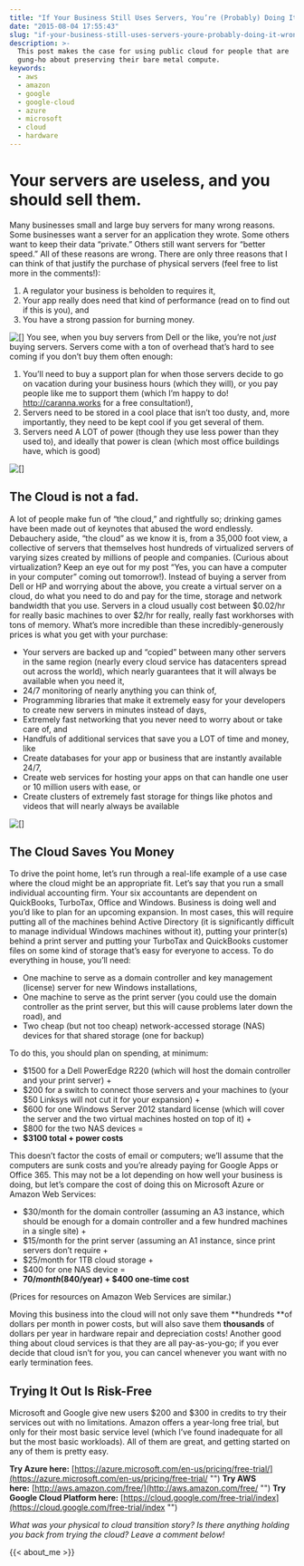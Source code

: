 ```yaml
---
title: "If Your Business Still Uses Servers, You’re (Probably) Doing It Wrong"
date: "2015-08-04 17:55:43"
slug: "if-your-business-still-uses-servers-youre-probably-doing-it-wrong"
description: >-
  This post makes the case for using public cloud for people that are
  gung-ho about preserving their bare metal compute.
keywords:
  - aws
  - amazon
  - google
  - google-cloud
  - azure
  - microsoft
  - cloud
  - hardware
---
```


# **Your servers are useless, and you should sell them.**
Many businesses small and large buy servers for many wrong reasons. Some businesses want a server for an application they wrote. Some others want to keep their data “private.” Others still want servers for “better speed.”
All of these reasons are wrong. There are only three reasons that I can think of that justify the purchase of physical servers (feel free to list more in the comments!):
1. A regulator your business is beholden to requires it,
2. Your app really does need that kind of performance (read on to find out if this is you), and
3. You have a strong passion for burning money.

![[]](https://media.licdn.com/mpr/mpr/AAEAAQAAAAAAAAUiAAAAJDE1MjQxZTdmLWVhZmQtNDg0OS1iYTFmLTJhMzFmMDU1ZjhhNA.jpg "")
You see, when you buy servers from Dell or the like, you’re not *just* buying servers. Servers come with a ton of overhead that’s hard to see coming if you don’t buy them often enough:
1. You’ll need to buy a support plan for when those servers decide to go on vacation during your business hours (which they will), or you pay people like me to support them (which I’m happy to do! http://caranna.works for a free consultation!),
2. Servers need to be stored in a cool place that isn’t too dusty, and, more importantly, they need to be kept cool if you get several of them.
3. Servers need A LOT of power (though they use less power than they used to), and ideally that power is clean (which most office buildings have, which is good)

![[]](https://media.licdn.com/mpr/mpr/AAEAAQAAAAAAAAI5AAAAJDUzNDNmYzEyLThhNDctNDI1MC04NjFlLWE1ZjgyYjJkMTBkNQ.jpg "")

## **The Cloud is not a fad.**
A lot of people make fun of “the cloud,” and rightfully so; drinking games have been made out of keynotes that abused the word endlessly. Debauchery aside, “the cloud” as we know it is, from a 35,000 foot view, a collective of servers that themselves host hundreds of virtualized servers of varying sizes created by millions of people and companies. (Curious about virtualization? Keep an eye out for my post “Yes, you can have a computer in your computer” coming out tomorrow!). Instead of buying a server from Dell or HP and worrying about the above, you create a virtual server on a cloud, do what you need to do and pay for the time, storage and network bandwidth that you use.
Servers in a cloud usually cost between $0.02/hr for really basic machines to over $2/hr for really, really fast workhorses with tons of memory. What’s more incredible than these incredibly-generously prices is what you get with your purchase:
* Your servers are backed up and “copied” between many other servers in the same region (nearly every cloud service has datacenters spread out across the world), which nearly guarantees that it will always be available when you need it,
* 24/7 monitoring of nearly anything you can think of,
* Programming libraries that make it extremely easy for your developers to create new servers in minutes instead of days,
* Extremely fast networking that you never need to worry about or take care of, and
* Handfuls of additional services that save you a LOT of time and money, like
* Create databases for your app or business that are instantly available 24/7,
* Create web services for hosting your apps on that can handle one user or 10 million users with ease, or
* Create clusters of extremely fast storage for things like photos and videos that will nearly always be available

![[]](https://media.licdn.com/mpr/mpr/AAEAAQAAAAAAAALpAAAAJDFhODdlYmFiLTM4N2YtNDExNi04ZWViLTA2N2NmMDUwMGU1OQ.jpg "")

## **The Cloud Saves You Money**
To drive the point home, let’s run through a real-life example of a use case where the cloud might be an appropriate fit.
Let’s say that you run a small individual accounting firm. Your six accountants are dependent on QuickBooks, TurboTax, Office and Windows. Business is doing well and you’d like to plan for an upcoming expansion.
In most cases, this will require putting all of the machines behind Active Directory (it is significantly difficult to manage individual Windows machines without it), putting your printer(s) behind a print server and putting your TurboTax and QuickBooks customer files on some kind of storage that’s easy for everyone to access.
To do everything in house, you’ll need:
* One machine to serve as a domain controller and key management (license) server for new Windows installations,
* One machine to serve as the print server (you could use the domain controller as the print server, but this will cause problems later down the road), and
* Two cheap (but not too cheap) network-accessed storage (NAS) devices for that shared storage (one for backup)

To do this, you should plan on spending, at minimum:
* $1500 for a Dell PowerEdge R220 (which will host the domain controller and your print server) +
* $200 for a switch to connect those servers and your machines to (your $50 Linksys will not cut it for your expansion) +
* $600 for one Windows Server 2012 standard license (which will cover the server and the two virtual machines hosted on top of it) +
* $800 for the two NAS devices =
* **$3100 total + power costs**

 This doesn’t factor the costs of email or computers; we’ll assume that the computers are sunk costs and you’re already paying for Google Apps or Office 365.
This may not be a lot depending on how well your business is doing, but let’s compare the cost of doing this on Microsoft Azure or Amazon Web Services:
* $30/month for the domain controller (assuming an A3 instance, which should be enough for a domain controller and a few hundred machines in a single site) +
* $15/month for the print server (assuming an A1 instance, since print servers don’t require +
* $25/month for 1TB cloud storage +
* $400 for one NAS device =
* **$70/month ($840/year) + $400 one-time cost**

(Prices for resources on Amazon Web Services are similar.)

Moving this business into the cloud will not only save them **hundreds **of dollars per month in power costs, but will also save them **thousands** of dollars per year in hardware repair and depreciation costs! Another good thing about cloud services is that they are all pay-as-you-go; if you ever decide that cloud isn’t for you, you can cancel whenever you want with no early termination fees.
## **Trying It Out Is Risk-Free**
Microsoft and Google give new users $200 and $300 in credits to try their services out with no limitations. Amazon offers a year-long free trial, but only for their most basic service level (which I’ve found inadequate for all but the most basic workloads). All of them are great, and getting started on any of them is pretty easy.

**Try Azure here:** [https://azure.microsoft.com/en-us/pricing/free-trial/](https://azure.microsoft.com/en-us/pricing/free-trial/ "")
**Try AWS here:** [http://aws.amazon.com/free/](http://aws.amazon.com/free/ "")
**Try Google Cloud Platform here:** [https://cloud.google.com/free-trial/index](https://cloud.google.com/free-trial/index "")

*What was your physical to cloud transition story? Is there anything holding you back from trying the cloud? Leave a comment below!*

{{< about_me >}}
